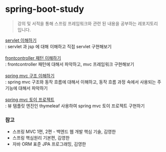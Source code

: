 # spring-boot-study
> 강의 및 서적을 통해 스프링 프레임워크와 관련 된 내용을 공부하는 레포지토리입니다.


[servlet 이해하기](https://github.com/kim-se-yeong/spring-boot-study/tree/main/mvc/src/main/java/com/example/servlet/web/servlet)<br>
: servlet 과 jsp 에 대해 이해하고 직접 servlet 구현해보기<br><br>
[frontcontroller 패턴 이해하기](https://github.com/kim-se-yeong/spring-boot-study/tree/main/mvc/src/main/java/com/example/servlet/web/frontcontroller)<br>
: frontcontroller 패턴에 대해서 파악하고, mvc 프레임워크 구현해보기<br><br>
[spring mvc 구조 이해하기](https://github.com/kim-se-yeong/spring-boot-study/tree/main/mvc/src/main/java/com/example/servlet/web/springmvc)<br>
: spring mvc 구조와 동작 흐름에 대해서 이해하고, 동작 흐름 과정 속에서 사용되는 주 기능에 대해서 파악하기<br><br>
[spring mvc 토이 프로젝트](https://github.com/kim-se-yeong/spring-boot-study/blob/main/mvc/src/main/java/com/example/project)<br>
: 뷰 템플릿 엔진인 thymeleaf 사용하여 spring mvc 토이 프로젝트 구현하기
### 참고
* 스프링 MVC 1편, 2편 - 백엔드 웹 개발 핵심 기술, 김영한
* 스프링 핵심원리 기본편, 김영한
* 자바 ORM 표준 JPA 프로그래밍, 김영한
